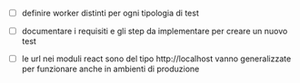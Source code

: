 * [ ] definire worker distinti per ogni tipologia di test
* [ ] documentare i requisiti e gli step da implementare per creare un nuovo test
* [ ] le url nei moduli react sono del tipo http://localhost vanno generalizzate per funzionare anche in ambienti di produzione 

